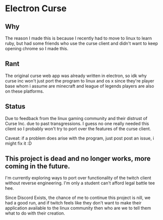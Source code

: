 # Electron Curse

## Why
The reason I made this is because I recently had to move to linux to learn ruby, but had some friends who use the curse client and didn't want to keep opening chrome so I made this.

## Rant
The original curse web app was already written in electron, so idk why curse inc won't just port the program to linux and os x since they're player base whom i assume are minecraft and league of legends players are also on these platforms. 

## Status
Due to feedback from the linux gaming community and their distrust of Curse Inc. due to past transgressions. I guess no one really needed this client so I probably won't try to port over the features of the curse client. 

Caveat: if a problem does arise with the program, just post post an issue, i might fix it :D

## This project is dead and no longer works, more coming in the future. 
I'm currently exploring ways to port over functionality of the twitch client without reverse engineering. I'm only a student can't afford legal battle tee hee. 

Since Discord Exists, the chance of me to continue this project is nill, we had a good run, and if twitch feels like they don't want to make their application available to the linux community then who are we to tell them what to do with their creation. 
